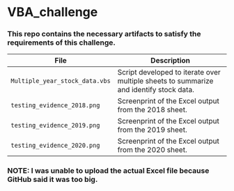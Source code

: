 # VBA_challenge

### This repo contains the necessary artifacts to satisfy the requirements of this challenge.

| File | Description |
| - | - |
| `Multiple_year_stock_data.vbs` | Script developed to iterate over multiple sheets to summarize and identify stock data. |
| `testing_evidence_2018.png` | Screenprint of the Excel output from the 2018 sheet. |
| `testing_evidence_2019.png` | Screenprint of the Excel output from the 2019 sheet. |
| `testing_evidence_2020.png` | Screenprint of the Excel output from the 2020 sheet. |

### NOTE:  I was unable to upload the actual Excel file because GitHub said it was too big.
